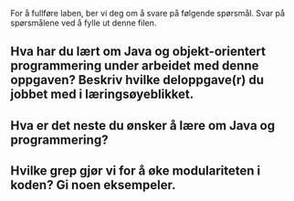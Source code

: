 For å fullføre laben, ber vi deg om å svare på følgende spørsmål. Svar på spørsmålene ved å fylle ut denne filen.

## Hva har du lært om Java og objekt-orientert programmering under arbeidet med denne oppgaven? Beskriv hvilke deloppgave(r) du jobbet med i læringsøyeblikket.

<!-- Jeg har lært at man bruker flere klasser og interface i java for å kunne gjenbruke kode mer. Jeg føler meg enda litt usikker på hva objekt-orientert programmering betyr, men jeg tror jeg har lært at det er fokus på mindre deloppgaver og å dele opp og tilegne ulike deler av objektet ulike oppgaver. Forstod mye om det da jeg lagde brettet, og de ulike brikkene. Lært om testing, og hvordan man lager et testhierarki. -->

## Hva er det neste du ønsker å lære om Java og programmering?

<!-- Ønsker å lære mer om hvordan jeg skal gå frem for å bygge opp mitt eget program. Synes det er fint med hjelp og guide, men kanskje litt vanskelig å vite hvordan jeg skal starte det alene. Ønsker også å lære mer om hvordan man lager gode tester. -->

## Hvilke grep gjør vi for å øke modulariteten i koden? Gi noen eksempeler.

<!-- Lager ulike moduler med klasser som kan arve egenskaper fra hverandre -->
